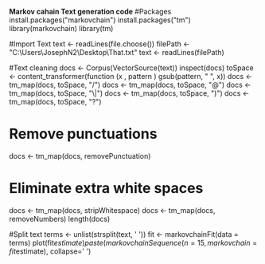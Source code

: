 **Markov cahain Text generation code**
#Packages
install.packages("markovchain")
install.packages("tm")
library(markovchain) 
library(tm)

#Import Text
text <- readLines(file.choose())
filePath <-"C:\\Users\\JosephN2\\Desktop\\That.txt"
text <- readLines(filePath)

#Text cleaning
docs <- Corpus(VectorSource(text))
inspect(docs)
toSpace <- content_transformer(function (x , pattern ) gsub(pattern, " ", x))
docs <- tm_map(docs, toSpace, "/")
docs <- tm_map(docs, toSpace, "@")
docs <- tm_map(docs, toSpace, "\\|")
docs <- tm_map(docs, toSpace, ")")
docs <- tm_map(docs, toSpace, "?")

# Remove punctuations
docs <- tm_map(docs, removePunctuation)

# Eliminate extra white spaces
docs <- tm_map(docs, stripWhitespace)
docs <- tm_map(docs, removeNumbers)
length(docs)

#Split text
terms <- unlist(strsplit(text, ' '))
fit <- markovchainFit(data = terms) 
plot(fit$estimate) 
paste(markovchainSequence(n=15, markovchain=fit$estimate), collapse=' ')



